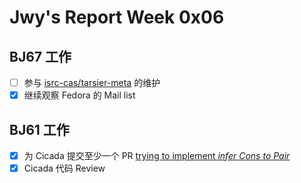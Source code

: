 # Jwy's Report Week 0x06

## BJ67 工作

- [ ] 参与 [isrc-cas/tarsier-meta](https://github.com/isrc-cas/tarsier-meta) 的维护
- [x] 继续观察 Fedora 的 Mail list

## BJ61 工作

- [x] 为 Cicada 提交至少一个 PR [trying to implement *infer Cons to Pair*](https://github.com/cicada-lang/cicada/pull/37)
- [x] Cicada 代码 Review
